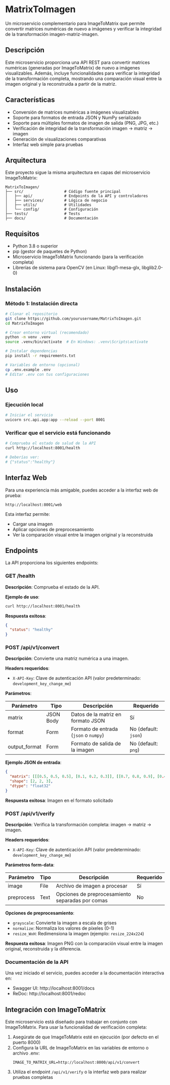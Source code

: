 # MatrixToImagen

Un microservicio complementario para ImageToMatrix que permite convertir matrices numéricas de nuevo a imágenes y verificar la integridad de la transformación imagen-matriz-imagen.

## Descripción

Este microservicio proporciona una API REST para convertir matrices numéricas (generadas por ImageToMatrix) de nuevo a imágenes visualizables. Además, incluye funcionalidades para verificar la integridad de la transformación completa, mostrando una comparación visual entre la imagen original y la reconstruida a partir de la matriz.

## Características

- Conversión de matrices numéricas a imágenes visualizables
- Soporte para formatos de entrada JSON y NumPy serializado
- Soporte para múltiples formatos de imagen de salida (PNG, JPG, etc.)
- Verificación de integridad de la transformación imagen → matriz → imagen
- Generación de visualizaciones comparativas
- Interfaz web simple para pruebas

## Arquitectura

Este proyecto sigue la misma arquitectura en capas del microservicio ImageToMatrix:

```
MatrixToImagen/
├── src/                  # Código fuente principal
│   ├── api/              # Endpoints de la API y controladores
│   ├── services/         # Lógica de negocio
│   ├── utils/            # Utilidades
│   └── config/           # Configuración
├── tests/                # Tests
├── docs/                 # Documentación
```

## Requisitos

- Python 3.8 o superior
- pip (gestor de paquetes de Python)
- Microservicio ImageToMatrix funcionando (para la verificación completa)
- Librerías de sistema para OpenCV (en Linux: libgl1-mesa-glx, libglib2.0-0)

## Instalación

### Método 1: Instalación directa

```bash
# Clonar el repositorio
git clone https://github.com/yourusername/MatrixToImagen.git
cd MatrixToImagen

# Crear entorno virtual (recomendado)
python -m venv .venv
source .venv/bin/activate  # En Windows: .venv\Scripts\activate

# Instalar dependencias
pip install -r requirements.txt

# Variables de entorno (opcional)
cp .env.example .env
# Editar .env con tus configuraciones
```

## Uso

### Ejecución local

```bash
# Iniciar el servicio
uvicorn src.api.app:app --reload --port 8001
```

### Verificar que el servicio está funcionando

```bash
# Comprueba el estado de salud de la API
curl http://localhost:8001/health

# Deberías ver:
# {"status":"healthy"}
```

## Interfaz Web

Para una experiencia más amigable, puedes acceder a la interfaz web de prueba:

```
http://localhost:8001/web
```

Esta interfaz permite:
- Cargar una imagen
- Aplicar opciones de preprocesamiento
- Ver la comparación visual entre la imagen original y la reconstruida

## Endpoints

La API proporciona los siguientes endpoints:

### GET /health

**Descripción**: Comprueba el estado de la API.

**Ejemplo de uso**:
```bash
curl http://localhost:8001/health
```

**Respuesta exitosa**:
```json
{
  "status": "healthy"
}
```

### POST /api/v1/convert

**Descripción**: Convierte una matriz numérica a una imagen.

**Headers requeridos**:
- `X-API-Key`: Clave de autenticación API (valor predeterminado: `development_key_change_me`)

**Parámetros**:

| Parámetro | Tipo | Descripción | Requerido |
|-----------|------|-------------|-----------|
| matrix | JSON Body | Datos de la matriz en formato JSON | Sí |
| format | Form | Formato de entrada (`json` o `numpy`) | No (default: `json`) |
| output_format | Form | Formato de salida de la imagen | No (default: `png`) |

**Ejemplo JSON de entrada**:
```json
{
  "matrix": [[[0.5, 0.5, 0.5], [0.1, 0.2, 0.3]], [[0.7, 0.8, 0.9], [0.4, 0.5, 0.6]]],
  "shape": [2, 2, 3],
  "dtype": "float32"
}
```

**Respuesta exitosa**: Imagen en el formato solicitado

### POST /api/v1/verify

**Descripción**: Verifica la transformación completa: imagen → matriz → imagen.

**Headers requeridos**:
- `X-API-Key`: Clave de autenticación API (valor predeterminado: `development_key_change_me`)

**Parámetros form-data**:

| Parámetro | Tipo | Descripción | Requerido |
|-----------|------|-------------|-----------|
| image | File | Archivo de imagen a procesar | Sí |
| preprocess | Text | Opciones de preprocesamiento separadas por comas | No |

**Opciones de preprocesamiento**:
- `grayscale`: Convierte la imagen a escala de grises
- `normalize`: Normaliza los valores de píxeles (0-1)
- `resize_WxH`: Redimensiona la imagen (ejemplo: `resize_224x224`)

**Respuesta exitosa**: Imagen PNG con la comparación visual entre la imagen original, reconstruida y la diferencia.

### Documentación de la API

Una vez iniciado el servicio, puedes acceder a la documentación interactiva en:

- Swagger UI: http://localhost:8001/docs
- ReDoc: http://localhost:8001/redoc

## Integración con ImageToMatrix

Este microservicio está diseñado para trabajar en conjunto con ImageToMatrix. Para usar la funcionalidad de verificación completa:

1. Asegúrate de que ImageToMatrix esté en ejecución (por defecto en el puerto 8000)
2. Configura la URL de ImageToMatrix en las variables de entorno o archivo .env:
   ```
   IMAGE_TO_MATRIX_URL=http://localhost:8000/api/v1/convert
   ```
3. Utiliza el endpoint `/api/v1/verify` o la interfaz web para realizar pruebas completas
